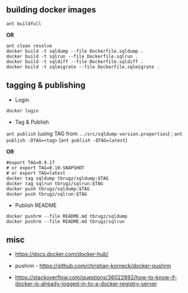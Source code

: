 
## building docker images


`ant buildfull`

**OR**

```shell
ant clean resolve
docker build -t sqldump --file Dockerfile.sqldump .
docker build -t sqlrun --file Dockerfile.sqlrun .
docker build -t sqldiff --file Dockerfile.sqldiff .
docker build -t sqlmigrate --file Dockerfile.sqlmigrate .
```


## tagging & publishing


* Login

`docker login`


* Tag & Publish


`ant publish` (using TAG from `../src/sqldump-version.properties`) ; `ant publish -DTAG=<tag>` (`ant publish -DTAG=latest`)

**OR**

```shell
#export TAG=0.9.17
# or export TAG=0.10-SNAPSHOT
# or export TAG=latest
docker tag sqldump tbrugz/sqldump:$TAG
docker tag sqlrun tbrugz/sqlrun:$TAG
docker push tbrugz/sqldump:$TAG
docker push tbrugz/sqlrun:$TAG
```

* Publish README

```shell
docker pushrm --file README.md tbrugz/sqldump
docker pushrm --file README.md tbrugz/sqlrun
```


## misc

- https://docs.docker.com/docker-hub/

- pushrm - https://github.com/christian-korneck/docker-pushrm

- https://stackoverflow.com/questions/36022892/how-to-know-if-docker-is-already-logged-in-to-a-docker-registry-server
